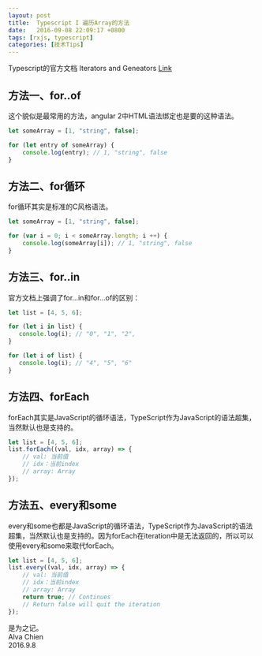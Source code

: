 ```yaml
---
layout: post
title:  Typescript I 遍历Array的方法
date:   2016-09-08 22:09:17 +0800
tags: [rxjs, typescript]
categories: [技术Tips]
---
```


Typescript的官方文档 Iterators and Geneators [Link](https://www.typescriptlang.org/docs/handbook/iterators-and-generators.html)


## 方法一、for..of

这个貌似是最常用的方法，angular 2中HTML语法绑定也是要的这种语法。

```typescript
let someArray = [1, "string", false];

for (let entry of someArray) {
    console.log(entry); // 1, "string", false
}
```


## 方法二、for循环

for循环其实是标准的C风格语法。

```typescript
let someArray = [1, "string", false];

for (var i = 0; i < someArray.length; i ++) {
    console.log(someArray[i]); // 1, "string", false
}
```

## 方法三、for..in

官方文档上强调了for…in和for…of的区别：

```typescript
let list = [4, 5, 6];

for (let i in list) {
   console.log(i); // "0", "1", "2",
}

for (let i of list) {
   console.log(i); // "4", "5", "6"
}
```

## 方法四、forEach

forEach其实是JavaScript的循环语法，TypeScript作为JavaScript的语法超集，当然默认也是支持的。

```typescript
let list = [4, 5, 6];
list.forEach((val, idx, array) => {
    // val: 当前值
    // idx：当前index
    // array: Array
});
```

## 方法五、every和some

every和some也都是JavaScript的循环语法，TypeScript作为JavaScript的语法超集，当然默认也是支持的。因为forEach在iteration中是无法返回的，所以可以使用every和some来取代forEach。

```typescript
let list = [4, 5, 6];
list.every((val, idx, array) => {
    // val: 当前值
    // idx：当前index
    // array: Array
    return true; // Continues
    // Return false will quit the iteration
});
```

是为之记。   
Alva Chien   
2016.9.8

